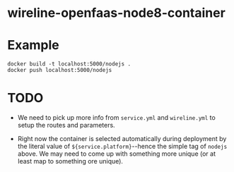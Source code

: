 # wireline-openfaas-node8-container

# Example

```
docker build -t localhost:5000/nodejs .
docker push localhost:5000/nodejs
```

# TODO

* We need to pick up more info from `service.yml` and `wireline.yml` to setup the routes and parameters.

* Right now the container is selected automatically during deployment by the literal value of `${service.platform}`--hence the simple tag of `nodejs` above.  We may need to come up with something more unique (or at least map to something ore unique).
